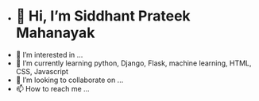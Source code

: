 - # 👋 Hi, I’m Siddhant Prateek Mahanayak
- 👀 I’m interested in ...
- 🌱 I’m currently learning python, Django, Flask, machine learning, HTML, CSS, Javascript
- 💞️ I’m looking to collaborate on ...
- 📫 How to reach me ...

<!---
siddhantprateek/siddhantprateek is a ✨ special ✨ repository because its `README.md` (this file) appears on your GitHub profile.
You can click the Preview link to take a look at your changes.
--->
